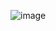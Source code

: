 ![image](https://github.com/PaviTechDevloper/Grocery-Delivery-System-JDBC-/assets/137421870/7761db95-c6e3-480b-9e15-9ccac4cc9e00)
